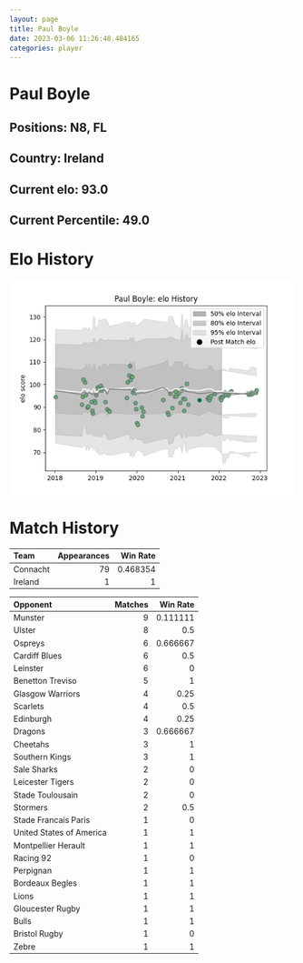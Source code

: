 ```yaml
---  
layout: page  
title: Paul Boyle  
date: 2023-03-06 11:26:48.484165  
categories: player  
---
```

# Paul Boyle

## Positions: N8, FL

## Country: Ireland

## Current elo: 93.0

## Current Percentile: 49.0

# Elo History


![elo history](history_PaulBoyle.png)
# Match History


| Team     |   Appearances |   Win Rate |
|:---------|--------------:|-----------:|
| Connacht |            79 |   0.468354 |
| Ireland  |             1 |   1        |

| Opponent                 |   Matches |   Win Rate |
|:-------------------------|----------:|-----------:|
| Munster                  |         9 |   0.111111 |
| Ulster                   |         8 |   0.5      |
| Ospreys                  |         6 |   0.666667 |
| Cardiff Blues            |         6 |   0.5      |
| Leinster                 |         6 |   0        |
| Benetton Treviso         |         5 |   1        |
| Glasgow Warriors         |         4 |   0.25     |
| Scarlets                 |         4 |   0.5      |
| Edinburgh                |         4 |   0.25     |
| Dragons                  |         3 |   0.666667 |
| Cheetahs                 |         3 |   1        |
| Southern Kings           |         3 |   1        |
| Sale Sharks              |         2 |   0        |
| Leicester Tigers         |         2 |   0        |
| Stade Toulousain         |         2 |   0        |
| Stormers                 |         2 |   0.5      |
| Stade Francais Paris     |         1 |   0        |
| United States of America |         1 |   1        |
| Montpellier Herault      |         1 |   1        |
| Racing 92                |         1 |   0        |
| Perpignan                |         1 |   1        |
| Bordeaux Begles          |         1 |   1        |
| Lions                    |         1 |   1        |
| Gloucester Rugby         |         1 |   1        |
| Bulls                    |         1 |   1        |
| Bristol Rugby            |         1 |   0        |
| Zebre                    |         1 |   1        |
